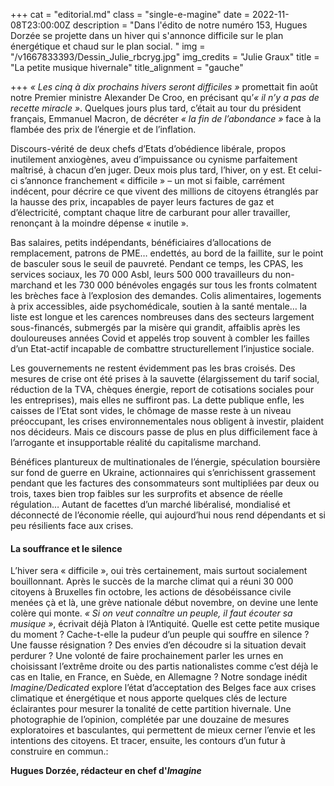 +++
cat = "editorial.md"
class = "single-e-magine"
date = 2022-11-08T23:00:00Z
description = "Dans l'édito de notre numéro 153, Hugues Dorzée se projette dans un hiver qui s'annonce difficile sur le plan énergétique et chaud sur le plan social. "
img = "/v1667833393/Dessin_Julie_rbcryg.jpg"
img_credits = "Julie Graux"
title = "La petite musique hivernale"
title_alignment = "gauche"

+++
_« Les cinq à dix prochains hivers seront difficiles »_ promettait fin août notre Premier ministre Alexander De Croo, en précisant qu’_« il n’y a pas de recette miracle »_. Quelques jours plus tard, c’était au tour du président français, Emmanuel Macron, de décréter _« la fin de l’abondance »_ face à la flambée des prix de l’énergie et de l’inflation.

Discours-vérité de deux chefs d’Etats d’obédience libérale, propos inutilement anxiogènes, aveu d’impuissance ou cynisme parfaitement maîtrisé, à chacun d’en juger. Deux mois plus tard, l’hiver, on y est. Et celui-ci s’annonce franchement « difficile » – un mot si faible, carrément indécent, pour décrire ce que vivent des millions de citoyens étranglés par la hausse des prix, incapables de payer leurs factures de gaz et d’électricité, comptant chaque litre de carburant pour aller travailler, renonçant à la moindre dépense « inutile ».

Bas salaires, petits indépendants, bénéficiaires d’allocations de remplacement, patrons de PME… endettés, au bord de la faillite, sur le point de basculer sous le seuil de pauvreté. Pendant ce temps, les CPAS, les services sociaux, les 70 000 Asbl, leurs 500 000 travailleurs du non-marchand et les 730 000 bénévoles engagés sur tous les fronts colmatent les brèches face à l’explosion des demandes. Colis alimentaires, logements à prix accessibles, aide psychomédicale, soutien à la santé mentale… la liste est longue et les carences nombreuses dans des secteurs largement sous-financés, submergés par la misère qui grandit, affaiblis après les douloureuses années Covid et appelés trop souvent à combler les failles d’un Etat-actif incapable de combattre structurellement l’injustice sociale.

Les gouvernements ne restent évidemment pas les bras croisés. Des mesures de crise ont été prises à la sauvette (élargissement du tarif social, réduction de la TVA, chèques énergie, report de cotisations sociales pour les entreprises), mais elles ne suffiront pas. La dette publique enfle, les caisses de l’Etat sont vides, le chômage de masse reste à un niveau préoccupant, les crises environnementales nous obligent à investir, plaident nos décideurs. Mais ce discours passe de plus en plus difficilement face à l’arrogante et insupportable réalité du capitalisme marchand.

Bénéfices plantureux de multinationales de l’énergie, spéculation boursière sur fond de guerre en Ukraine, actionnaires qui s’enrichissent grassement pendant que les factures des consommateurs sont multipliées par deux ou trois, taxes bien trop faibles sur les surprofits et absence de réelle régulation… Autant de facettes d’un marché libéralisé, mondialisé et déconnecté de l’économie réelle, qui aujourd’hui nous rend dépendants et si peu résilients face aux crises.

#### La souffrance et le silence

L’hiver sera « difficile », oui très certainement, mais surtout socialement bouillonnant. Après le succès de la marche climat qui a réuni 30 000 citoyens à Bruxelles fin octobre, les actions de désobéissance civile menées çà et là, une grève nationale début novembre, on devine une lente colère qui monte. _« Si on veut connaître un peuple, il faut écouter sa musique »_, écrivait déjà Platon à l’Antiquité. Quelle est cette petite musique du moment ? Cache-t-elle la pudeur d’un peuple qui souffre en silence ? Une fausse résignation ? Des envies d’en découdre si la situation devait perdurer ? Une volonté de faire prochainement parler les urnes en choisissant l’extrême droite ou des partis nationalistes comme c’est déjà le cas en Italie, en France, en Suède, en Allemagne ? Notre sondage inédit _Imagine/Dedicated_ explore l’état d’acceptation des Belges face aux crises climatique et énergétique et nous apporte quelques clés de lecture éclairantes pour mesurer la tonalité de cette partition hivernale. Une photographie de l’opinion, complétée par une douzaine de mesures exploratoires et basculantes, qui permettent de mieux cerner l’envie et les intentions des citoyens. Et tracer, ensuite, les contours d’un futur à construire en commun.:

**Hugues Dorzée, rédacteur en chef d'_Imagine_**